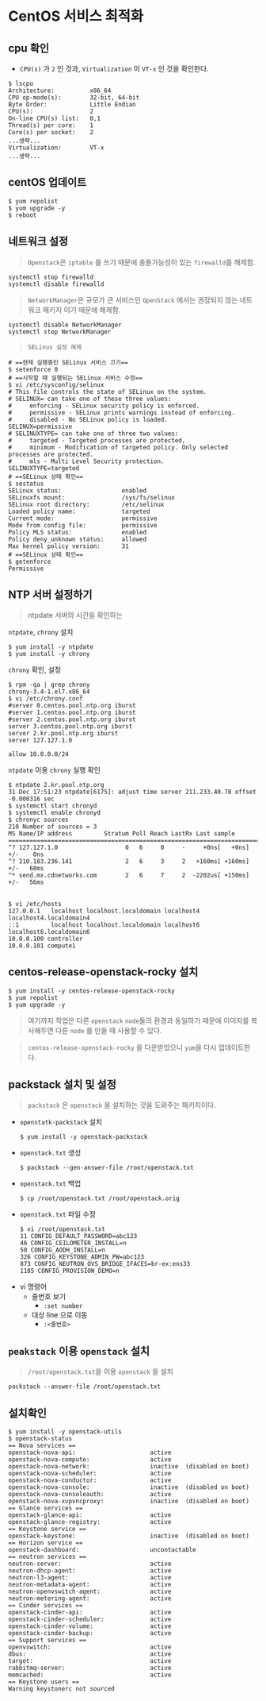 # CentOS 서비스 최적화
## cpu 확인
- `CPU(s)` 가 `2` 인 것과, `Virtualization` 이 `VT-x` 인 것을 확인한다.
```shell
$ lscpu
Architecture:          x86_64
CPU op-mode(s):        32-bit, 64-bit
Byte Order:            Little Endian
CPU(s):                2
On-line CPU(s) list:   0,1
Thread(s) per core:    1
Core(s) per socket:    2
...생략...
Virtualization:        VT-x
...생략...
```


## centOS 업데이트
```shell
$ yum repolist
$ yum upgrade -y
$ reboot
```

## 네트워크 설정
> `Openstack`은 `iptable` 를 쓰기 때문에 충돌가능성이 있는 `firewalld`를 해제함.
```shell
systemctl stop firewalld
systemctl disable firewalld
```
> `NetworkManager`은 규모가 큰 서비스인 `OpenStack` 에서는 권장되지 않는 네트워크 패키지 이기 때문에 해제함.
```shell
systemctl disable NetworkManager
systemctl stop NetworkManager
```
> `SELinux 설정 해제`
```shell
# ==현재 실행중인 SELinux 서비스 끄기==
$ setenforce 0
# ==시작할 때 실행되는 SELinux 서비스 수정==
$ vi /etc/sysconfig/selinux
# This file controls the state of SELinux on the system.
# SELINUX= can take one of these three values:
#     enforcing - SELinux security policy is enforced.
#     permissive - SELinux prints warnings instead of enforcing.
#     disabled - No SELinux policy is loaded.
SELINUX=permissive
# SELINUXTYPE= can take one of three two values:
#     targeted - Targeted processes are protected,
#     minimum - Modification of targeted policy. Only selected processes are protected. 
#     mls - Multi Level Security protection.
SELINUXTYPE=targeted
# ==SELinux 상태 확인==
$ sestatus
SELinux status:                 enabled
SELinuxfs mount:                /sys/fs/selinux
SELinux root directory:         /etc/selinux
Loaded policy name:             targeted
Current mode:                   permissive
Mode from config file:          permissive
Policy MLS status:              enabled
Policy deny_unknown status:     allowed
Max kernel policy version:      31
# ==SELinux 상태 확인==
$ getenforce
Permissive
```

## NTP 서버 설정하기
> ntpdate 서버의 시간을 확인하는 

`ntpdate`, `chrony` 설치
```shell
$ yum install -y ntpdate
$ yum install -y chrony
```
`chrony` 확인, 설정
```shell
$ rpm -qa | grep chrony
chrony-3.4-1.el7.x86_64
$ vi /etc/chrony.conf
#server 0.centos.pool.ntp.org iburst
#server 1.centos.pool.ntp.org iburst
#server 2.centos.pool.ntp.org iburst
server 3.centos.pool.ntp.org iburst
server 2.kr.pool.ntp.org iburst
server 127.127.1.0

allow 10.0.0.0/24
```
`ntpdate` 이용 `chrony` 실행 확인
```shell
$ ntpdate 2.kr.pool.ntp.org
31 Dec 17:51:23 ntpdate[6175]: adjust time server 211.233.40.78 offset -0.000316 sec
$ systemctl start chronyd
$ systemctl enable chronyd
$ chronyc sources
210 Number of sources = 3
MS Name/IP address         Stratum Poll Reach LastRx Last sample               
===============================================================================
^? 127.127.1.0                   0   6     0     -     +0ns[   +0ns] +/-    0ns
^? 210.183.236.141               2   6     3     2   +160ms[ +160ms] +/-   68ms
^* send.mx.cdnetworks.com        2   6     7     2  -2202us[ +150ms] +/-   56ms
```

## 
```shell
$ vi /etc/hosts
127.0.0.1   localhost localhost.localdomain localhost4 localhost4.localdomain4
::1         localhost localhost.localdomain localhost6 localhost6.localdomain6
10.0.0.100 controller
10.0.0.101 compute1
```

## centos-release-openstack-rocky 설치
```shell
$ yum install -y centos-release-openstack-rocky
$ yum repolist
$ yum upgrade -y
```
> 여기까지 작업은 다른 `openstack` `node`들의 환경과 동일하기 때문에 이미지를 복사해두면 다른 `node` 를 만들 때 사용할 수 있다.

> `centos-release-openstack-rocky` 을 다운받았으니 `yum`을 다시 업데이트한다.

## packstack 설치 및 설정
> `packstack` 은 `openstack` 을 설치하는 것을 도와주는 패키지이다.
- `openstatk-packstack` 설치
    ```shell
    $ yum install -y openstack-packstack
    ```
- `openstack.txt` 생성
    ```shell
    $ packstack --gen-answer-file /root/openstack.txt
    ```
- `openstack.txt` 백업
    ```shell
    $ cp /root/openstack.txt /root/openstack.orig
    ```
- `openstack.txt` 파일 수정
    ```shell
    $ vi /root/openstack.txt
    11 CONFIG_DEFAULT_PASSWORD=abc123
    46 CONFIG_CEILOMETER_INSTALL=n
    50 CONFIG_AODH_INSTALL=n
    326 CONFIG_KEYSTONE_ADMIN_PW=abc123
    873 CONFIG_NEUTRON_OVS_BRIDGE_IFACES=br-ex:ens33
    1185 CONFIG_PROVISION_DEMO=n
    ```
- vi 명령어
    - 줄번호 보기
        - `:set number`
    - 대상 line 으로 이동
        - `:<줄번호>`

## `peakstack` 이용 `openstack` 설치
> `/root/openstack.txt`을 이용 `openstack` 을 설치
```shell
packstack --answer-file /root/openstack.txt
```

## 설치확인
```shell
$ yum install -y openstack-utils
$ openstack-status
== Nova services ==
openstack-nova-api:                     active
openstack-nova-compute:                 active
openstack-nova-network:                 inactive  (disabled on boot)
openstack-nova-scheduler:               active
openstack-nova-conductor:               active
openstack-nova-console:                 inactive  (disabled on boot)
openstack-nova-consoleauth:             active
openstack-nova-xvpvncproxy:             inactive  (disabled on boot)
== Glance services ==
openstack-glance-api:                   active
openstack-glance-registry:              active
== Keystone service ==
openstack-keystone:                     inactive  (disabled on boot)
== Horizon service ==
openstack-dashboard:                    uncontactable
== neutron services ==
neutron-server:                         active
neutron-dhcp-agent:                     active
neutron-l3-agent:                       active
neutron-metadata-agent:                 active
neutron-openvswitch-agent:              active
neutron-metering-agent:                 active
== Cinder services ==
openstack-cinder-api:                   active
openstack-cinder-scheduler:             active
openstack-cinder-volume:                active
openstack-cinder-backup:                active
== Support services ==
openvswitch:                            active
dbus:                                   active
target:                                 active
rabbitmq-server:                        active
memcached:                              active
== Keystone users ==
Warning keystonerc not sourced
```